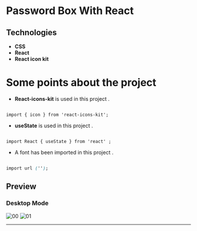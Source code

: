 # Password Box With React

## Technologies

- **CSS**
- **React**
- **React icon kit**

# Some points about the project
- **React-icons-kit** is used in this project .

```JSX

import { icon } from 'react-icons-kit';

```

- **useState** is used in this project .

```JSX

import React { useState } from 'react' ;

```

- A font has been imported in this project .

``` Css

import url ('');

```

## Preview
### Desktop Mode

![00](https://user-images.githubusercontent.com/100797809/180241069-56791e5b-1b11-42a1-b667-bb73990c52f2.png)
![01](https://user-images.githubusercontent.com/100797809/180241078-03b6e6cc-0e0e-47ba-bce8-50b2639cc1ce.png)

---
